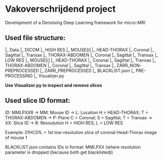 # Vakoverschrijdend project
Development of a Denoising Deep Learning framework for micro-MRI

## Used file structure:

|_ Data
    |_ DICOM
        |_ HIGH RES
            |_ MOUSE[i]
                |_ HEAD-THORAX
                    |_ Coronal
                    |_ Sagittal
                    |_ Transax
                |_ THORAX-ABDOMEN
                    |_ Coronal
                    |_ Sagittal
                    |_ Transax
        |_ LOW RES
            |_ MOUSE[i]
                |_ HEAD-THORAX
                    |_ Coronal
                    |_ Sagittal
                    |_ Transax
                |_ THORAX-ABDOMEN
                    |_ Coronal
                    |_ Sagittal
                    |_ Transax
    |_ ZARR_NON-PREPROCESSED
    |_ ZARR_PREPROCESSED
    |_ BLACKLIST.json
|_ PRE-PROCESSING
   |_ Visualizer.py

**Use Visualizer.py to inspect and remove slices**

## Used slice ID format:
ID: MMLPXXR
-> MM: Mouse ID
-> L: Location     H = HEAD-THORAX; T = THORAX-ABDOMEN
-> P: Plane        C = Coronal; S = Sagittal; T = Transax
-> XX: Slice ID
-> R: Resoulution  H = HIGH RES; L = LOW RES

Example: 01HC01L = 1st low-resolution slice of coronal Head-Thorax image of mouse 1

BLACKLIST.json contains IDs in format: MMLPXX (where resolution parameter is dropped (because both get blacklisted))

